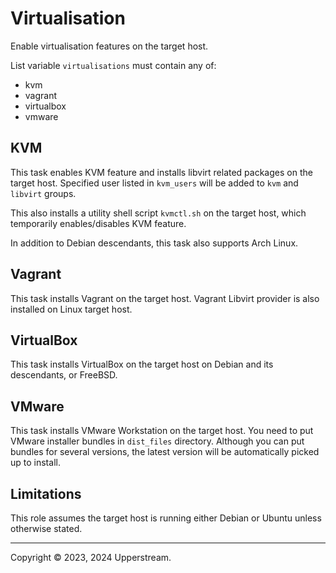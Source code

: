 # Virtualisation

Enable virtualisation features on the target host.

List variable `virtualisations` must contain any of:

* kvm
* vagrant
* virtualbox
* vmware

## KVM

This task enables KVM feature and installs libvirt related packages on
the target host.  Specified user listed in `kvm_users` will be added to
`kvm` and `libvirt` groups.

This also installs a utility shell script `kvmctl.sh` on the target
host, which temporarily enables/disables KVM feature.

In addition to Debian descendants, this task also supports Arch Linux.

## Vagrant

This task installs Vagrant on the target host.  Vagrant Libvirt provider
is also installed on Linux target host.

## VirtualBox

This task installs VirtualBox on the target host on Debian and its
descendants, or FreeBSD.

## VMware

This task installs VMware Workstation on the target host.  You need to
put VMware installer bundles in `dist_files` directory.  Although you
can put bundles for several versions, the latest version will be
automatically picked up to install.

## Limitations

This role assumes the target host is running either Debian or Ubuntu
unless otherwise stated.

---

Copyright &copy; 2023, 2024 Upperstream.
